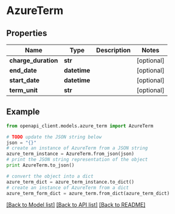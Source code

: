 # AzureTerm


## Properties
Name | Type | Description | Notes
------------ | ------------- | ------------- | -------------
**charge_duration** | **str** |  | [optional] 
**end_date** | **datetime** |  | [optional] 
**start_date** | **datetime** |  | [optional] 
**term_unit** | **str** |  | [optional] 

## Example

```python
from openapi_client.models.azure_term import AzureTerm

# TODO update the JSON string below
json = "{}"
# create an instance of AzureTerm from a JSON string
azure_term_instance = AzureTerm.from_json(json)
# print the JSON string representation of the object
print AzureTerm.to_json()

# convert the object into a dict
azure_term_dict = azure_term_instance.to_dict()
# create an instance of AzureTerm from a dict
azure_term_form_dict = azure_term.from_dict(azure_term_dict)
```
[[Back to Model list]](../README.md#documentation-for-models) [[Back to API list]](../README.md#documentation-for-api-endpoints) [[Back to README]](../README.md)


